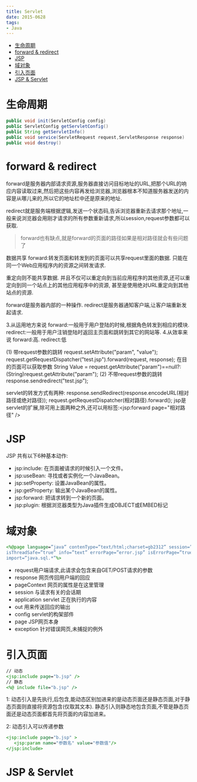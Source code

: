 ```yaml
---
title: Servlet
date: 2015-0628
tags:
- Java
---
```

<!-- TOC -->

- [生命周期](#生命周期)
- [forward & redirect](#forward--redirect)
- [JSP](#jsp)
- [域对象](#域对象)
- [引入页面](#引入页面)
- [JSP & Servlet](#jsp--servlet)

<!-- /TOC -->

# 生命周期

```Java
public void init(ServletConfig config)
public ServletConfig getServletConfig()
public String getServletInfo()
public void service(ServletRequest request,ServletResponse response)
public void destroy()
```

# forward & redirect

forward是服务器内部请求资源,服务器直接访问目标地址的URL,把那个URL的响应内容读取过来,然后把这些内容再发给浏览器,浏览器根本不知道服务器发送的内容是从哪儿来的,所以它的地址栏中还是原来的地址.

redirect就是服务端根据逻辑,发送一个状态码,告诉浏览器重新去请求那个地址,一般来说浏览器会用刚才请求的所有参数重新请求,所以session,request参数都可以获取.

> forward也有缺点,就是forward的页面的路径如果是相对路径就会有些问题了

数据共享
forward:转发页面和转发到的页面可以共享request里面的数据.
只能在同一个Web应用程序内的资源之间转发请求.

重定向则不能共享数据.
并且不仅可以重定向到当前应用程序的其他资源,还可以重定向到同一个站点上的其他应用程序中的资源, 甚至是使用绝对URL重定向到其他站点的资源.

forward是服务器内部的一种操作. redirect是服务器通知客户端,让客户端重新发起请求.

3.从运用地方来说
forward:一般用于用户登陆的时候,根据角色转发到相应的模块.
redirect:一般用于用户注销登陆时返回主页面和跳转到其它的网站等.
4.从效率来说
forward:高.
redirect:低

(1) 带request参数的跳转
request.setAttribute("param", "value");
request.getRequestDispatcher("test.jsp").forward(request, response);
在目的页面可以获取参数
String Value = request.getAttribute("param")==null?:(String)request.getAttribute("param");
(2) 不带request参数的跳转
response.sendredirect("test.jsp");

servlet的转发方式有两种: response.sendRedirect(response.encodeURL(相对路径或绝对路径)); request.getRequestDispatcher(相对路径).forward();
jsp是servlet的扩展,除可用上面两种之外,还可以用标签:<jsp:forward page="相对路径" />

# JSP

JSP 共有以下6种基本动作:

* jsp:include: 在页面被请求的时候引入一个文件。
* jsp:useBean: 寻找或者实例化一个JavaBean。
* jsp:setProperty: 设置JavaBean的属性。
* jsp:getProperty: 输出某个JavaBean的属性。
* jsp:forward: 把请求转到一个新的页面。
* jsp:plugin: 根据浏览器类型为Java插件生成OBJECT或EMBED标记

# 域对象

```jsp
<%@page language=”java” contenType=”text/html;charset=gb2312” session=”true” buffer=”64kb” autoFlush=”true”
isThreadSafe=”true” info=”text” errorPage=”error.jsp” isErrorPage=”true” isELIgnored=”true” pageEncoding=”gb2312”
import=”java.sql.*”%>
```

* request用户端请求,此请求会包含来自GET/POST请求的参数
* response 网页传回用户端的回应
* pageContext 网页的属性是在这里管理
* session 与请求有关的会话期
* application servlet 正在执行的内容
* out 用来传送回应的输出
* config servlet的构架部件
* page JSP网页本身
* exception 针对错误网页,未捕捉的例外


# 引入页面

```jsp
// 动态
<jsp:include page="b.jsp" /> 
// 静态
<%@ include file="b.jsp" /> 
```

1:
动态引入是先执行,后包含,能动态区别加进来的是动态页面还是静态页面,对于静态页面则直接将资源包含(仅取其文本).
静态引入则静态地包含页面,不管是静态页面还是动态页面都首先将页面的内容加进来。 

2:
动态引入可以传递参数
```jsp
<jsp:include page="b.jsp" >
   <jsp:param name="参数名" value="参数值"/>
</jsp:include>
```

# JSP & Servlet





